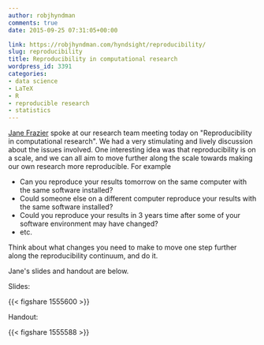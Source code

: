 ```yaml
---
author: robjhyndman
comments: true
date: 2015-09-25 07:31:05+00:00

link: https://robjhyndman.com/hyndsight/reproducibility/
slug: reproducibility
title: Reproducibility in computational research
wordpress_id: 3391
categories:
- data science
- LaTeX
- R
- reproducible research
- statistics
---
```


[Jane Frazier](https://twitter.com/mignon1915) spoke at our research team meeting today on "Reproducibility in computational research". We had a very stimulating and lively discussion about the issues involved. One interesting idea was that reproducibility is on a scale, and we can all aim to move further along the scale towards making our own research more reproducible. For example


 * Can you reproduce your results tomorrow on the same computer with the same software installed?
 * Could someone else on a different computer reproduce your results with the same software installed?
 * Could you reproduce your results in 3 years time after some of your software environment may have changed?
 * etc.


Think about what changes you need to make to move one step further along the reproducibility continuum, and do it.

Jane's slides and handout are below. <!-- more -->


Slides:

{{< figshare 1555600 >}}


Handout:

{{< figshare 1555588 >}}

